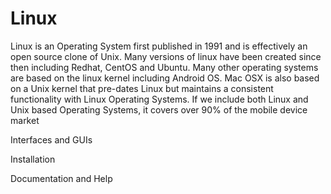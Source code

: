 # Linux 

Linux is an Operating System first published in 1991 and is effectively an open source clone of Unix. Many versions of linux have been created since then including Redhat, CentOS and Ubuntu. Many other operating systems are based on the linux kernel including Android OS. Mac OSX is also based on a Unix kernel that pre-dates Linux but maintains a consistent functionality with Linux Operating Systems. If we include both Linux and Unix based Operating Systems, it covers over 90% of the mobile device market

Interfaces and GUIs

Installation

Documentation and Help

